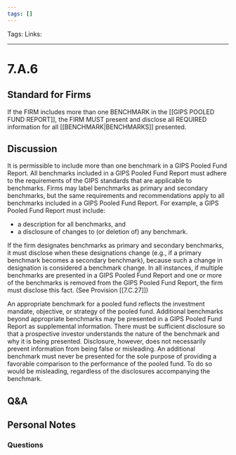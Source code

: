 ```yaml
---
tags: []
---
```

Tags:
Links: 
___
# 7.A.6
## Standard for Firms
If the FIRM includes more than one BENCHMARK in the [[GIPS POOLED FUND REPORT]], the FIRM MUST present and disclose all REQUIRED information for all [[BENCHMARK|BENCHMARKS]] presented.
## Discussion
It is permissible to include more than one benchmark in a GIPS Pooled Fund Report. All benchmarks included in a GIPS Pooled Fund Report must adhere to the requirements of the GIPS standards that are applicable to benchmarks. Firms may label benchmarks as primary and secondary benchmarks, but the same requirements and recommendations apply to all benchmarks included in a GIPS Pooled Fund Report. For example, a GIPS Pooled Fund Report must include:
- a description for all benchmarks, and
- a disclosure of changes to (or deletion of) any benchmark.

If the firm designates benchmarks as primary and secondary benchmarks, it must disclose when these designations change (e.g., if a primary benchmark becomes a secondary benchmark), because such a change in designation is considered a benchmark change. In all instances, if multiple benchmarks are presented in a GIPS Pooled Fund Report and one or more of the benchmarks is removed from the GIPS Pooled Fund Report, the firm must disclose this fact. (See Provision [[7.C.27]])

An appropriate benchmark for a pooled fund reflects the investment mandate, objective, or strategy of the pooled fund. Additional benchmarks beyond appropriate benchmarks may be presented in a GIPS Pooled Fund Report as supplemental information. There must be sufficient disclosure so that a prospective investor understands the nature of the benchmark and why it is being presented. Disclosure, however, does not necessarily prevent information from being false or misleading. An additional benchmark must never be presented for the sole purpose of providing a favorable comparison to the performance of the pooled fund. To do so would be misleading, regardless of the disclosures accompanying the benchmark.
## Q&A

## Personal Notes

### Questions